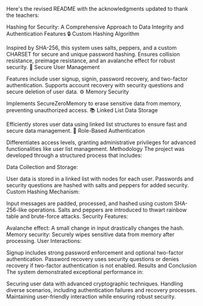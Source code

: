 
Here's the revised README with the acknowledgments updated to thank the teachers:

Hashing for Security: A Comprehensive Approach to Data Integrity and Authentication
Features
🔒 Custom Hashing Algorithm

Inspired by SHA-256, this system uses salts, peppers, and a custom CHARSET for secure and unique password hashing.
Ensures collision resistance, preimage resistance, and an avalanche effect for robust security.
👤 Secure User Management

Features include user signup, signin, password recovery, and two-factor authentication.
Supports account recovery with security questions and secure deletion of user data.
⚙️ Memory Security

Implements SecureZeroMemory to erase sensitive data from memory, preventing unauthorized access.
📚 Linked List Data Storage

Efficiently stores user data using linked list structures to ensure fast and secure data management.
🔑 Role-Based Authentication

Differentiates access levels, granting administrative privileges for advanced functionalities like user list management.
Methodology
The project was developed through a structured process that includes:

Data Collection and Storage:

User data is stored in a linked list with nodes for each user.
Passwords and security questions are hashed with salts and peppers for added security.
Custom Hashing Mechanism:

Input messages are padded, processed, and hashed using custom SHA-256-like operations.
Salts and peppers are introduced to thwart rainbow table and brute-force attacks.
Security Features:

Avalanche effect: A small change in input drastically changes the hash.
Memory security: Securely wipes sensitive data from memory after processing.
User Interactions:

Signup includes strong password enforcement and optional two-factor authentication.
Password recovery uses security questions or denies recovery if two-factor authentication is not enabled.
Results and Conclusion
The system demonstrated exceptional performance in:

Securing user data with advanced cryptographic techniques.
Handling diverse scenarios, including authentication failures and recovery processes.
Maintaining user-friendly interaction while ensuring robust security.
